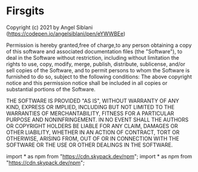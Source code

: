 # Firsgits
Copyright (c) 2021 by Angel Siblani (https://codepen.io/angelsiblani/pen/eYWWBEe)

Permission is hereby granted,free of charge,to any person obtaining a copy of this software and associated documentation files (the "Software"), to deal in the Software without restriction,
including without limitation the rights to use, copy, modify, merge, publish,
distribute, sublicense, and/or sell copies of the Software,
and to permit persons to whom the Software is furnished to do so,
subject to the following conditions:
The above copyright notice and this permission notice
shall be included in all copies or substantial portions of the Software.

THE SOFTWARE IS PROVIDED "AS IS", WITHOUT WARRANTY OF ANY KIND, 
EXPRESS OR IMPLIED, INCLUDING BUT NOT LIMITED TO THE WARRANTIES OF MERCHANTABILITY,
FITNESS FOR A PARTICULAR PURPOSE AND NONINFRINGEMENT.
IN NO EVENT SHALL THE AUTHORS OR COPYRIGHT HOLDERS BE LIABLE FOR ANY CLAIM,
DAMAGES OR OTHER LIABILITY, WHETHER IN AN ACTION OF CONTRACT, TORT OR OTHERWISE,
ARISING FROM, OUT OF OR IN CONNECTION WITH THE SOFTWARE OR THE USE 
OR OTHER DEALINGS IN THE SOFTWARE.

import * as npm from "https://cdn.skypack.dev/npm";
import * as npm from "https://cdn.skypack.dev/npm";
<!-- Use preprocessors via the lang attribute! e.g. <template lang="pug"> -->
<template>
  <div id="app">
    <h1>{{Firsgits}}</h1>
